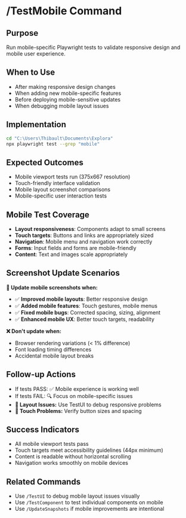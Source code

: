 # /TestMobile Command

## Purpose
Run mobile-specific Playwright tests to validate responsive design and mobile user experience.

## When to Use
- After making responsive design changes
- When adding new mobile-specific features
- Before deploying mobile-sensitive updates
- When debugging mobile layout issues

## Implementation
```bash
cd "C:\Users\Thibault\Documents\Explora"
npx playwright test --grep "mobile"
```

## Expected Outcomes
- Mobile viewport tests run (375x667 resolution)
- Touch-friendly interface validation
- Mobile layout screenshot comparisons
- Mobile-specific user interaction tests

## Mobile Test Coverage
- **Layout responsiveness**: Components adapt to small screens
- **Touch targets**: Buttons and links are appropriately sized
- **Navigation**: Mobile menu and navigation work correctly
- **Forms**: Input fields and forms are mobile-friendly
- **Content**: Text and images scale appropriately

## Screenshot Update Scenarios
**📸 Update mobile screenshots when:**
- ✅ **Improved mobile layouts**: Better responsive design
- ✅ **Added mobile features**: Touch gestures, mobile menus
- ✅ **Fixed mobile bugs**: Corrected spacing, sizing, alignment
- ✅ **Enhanced mobile UX**: Better touch targets, readability

**❌ Don't update when:**
- Browser rendering variations (< 1% difference)
- Font loading timing differences
- Accidental mobile layout breaks

## Follow-up Actions
- If tests PASS: ✅ Mobile experience is working well
- If tests FAIL: 🔍 Focus on mobile-specific issues
- **📱 Layout Issues:** Use TestUI to debug responsive problems
- **🎯 Touch Problems:** Verify button sizes and spacing

## Success Indicators
- All mobile viewport tests pass
- Touch targets meet accessibility guidelines (44px minimum)
- Content is readable without horizontal scrolling
- Navigation works smoothly on mobile devices

## Related Commands
- Use `/TestUI` to debug mobile layout issues visually
- Use `/TestComponent` to test individual components on mobile
- Use `/UpdateSnapshots` if mobile improvements are intentional